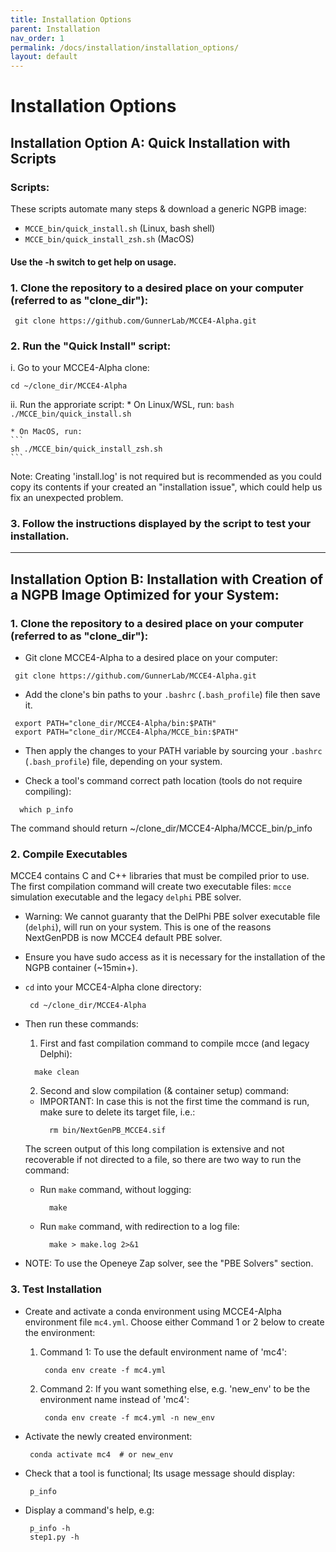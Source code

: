 ```yaml
---
title: Installation Options
parent: Installation
nav_order: 1
permalink: /docs/installation/installation_options/
layout: default
---
```


# Installation Options

## Installation Option A: Quick Installation with Scripts
### Scripts:
These scripts automate many steps & download a generic NGPB image:
  * `MCCE_bin/quick_install.sh` (Linux, bash shell)
  * `MCCE_bin/quick_install_zsh.sh` (MacOS)
#### Use the -h switch to get help on usage.

### 1. Clone the repository to a desired place on your computer (referred to as "clone_dir"):
```
 git clone https://github.com/GunnerLab/MCCE4-Alpha.git
```

### 2. Run the "Quick Install" script:
  i. Go to your MCCE4-Alpha clone:
  ```
  cd ~/clone_dir/MCCE4-Alpha
  ```

  ii. Run the approriate script:
    * On Linux/WSL, run:
    ```
    bash ./MCCE_bin/quick_install.sh
    ```

    * On MacOS, run:
    ```
    sh ./MCCE_bin/quick_install_zsh.sh
    ```

  Note: Creating 'install.log' is not required but is recommended as you could copy its contents if your created an "installation issue", which could help us fix an unexpected problem.

### 3. Follow the instructions displayed by the script to test your installation.
---

## Installation Option B: Installation with Creation of a NGPB Image Optimized for your System:

### 1. Clone the repository to a desired place on your computer (referred to as "clone_dir"):
  * Git clone MCCE4-Alpha to a desired place on your computer:
  ```
   git clone https://github.com/GunnerLab/MCCE4-Alpha.git
  ```
 
  * Add the clone's bin paths to your `.bashrc` (`.bash_profile`) file then save it.
  ```
   export PATH="clone_dir/MCCE4-Alpha/bin:$PATH"
   export PATH="clone_dir/MCCE4-Alpha/MCCE_bin:$PATH"
  ```

  * Then apply the changes to your PATH variable by sourcing your `.bashrc` (`.bash_profile`) file, depending on your system.

  * Check a tool's command correct path location (tools do not require compiling):
  ```
    which p_info
  ```
  The command should return ~/clone_dir/MCCE4-Alpha/MCCE_bin/p_info

### 2. Compile Executables 
MCCE4 contains C and C++ libraries that must be compiled prior to use. The first compilation command will create two executable files: `mcce` simulation executable and the legacy `delphi` PBE solver.  
  * Warning: We cannot guaranty that the DelPhi PBE solver executable file (`delphi`), will run on your system. This is one of the reasons NextGenPDB is now MCCE4 default PBE solver.

  * Ensure you have sudo access as it is necessary for the installation of the NGPB container (~15min+).
  * `cd` into your MCCE4-Alpha clone directory:
    ```
     cd ~/clone_dir/MCCE4-Alpha
    ```
  * Then run these commands:

    1. First and fast compilation command to compile mcce (and legacy Delphi):
    ```
      make clean
    ```

    2. Second and slow compilation (& container setup) command:
      - IMPORTANT: In case this is not the first time the command is run, make sure to delete its target file, i.e.:
        ```
          rm bin/NextGenPB_MCCE4.sif
        ```
      The screen output of this long compilation is extensive and not recoverable if not directed to a file, so there are two way to run the command:
      - Run `make` command, without logging:
        ```
          make
        ```
      - Run `make` command, with redirection to a log file:
        ```
          make > make.log 2>&1
        ```
  
  * NOTE: To use the Openeye Zap solver, see the "PBE Solvers" section.

### 3. Test Installation
  * Create and activate a conda environment using MCCE4-Alpha environment file `mc4.yml`. Choose either Command 1 or 2 below to create the environment:
    1. Command 1: To use the default environment name of 'mc4':
       ```
        conda env create -f mc4.yml
       ```
    2. Command 2: If you want something else, e.g. 'new_env' to be the environment name instead of 'mc4':
       ```
        conda env create -f mc4.yml -n new_env
       ```

  * Activate the newly created environment:
    ```
     conda activate mc4  # or new_env
    ```

  * Check that a tool is functional; Its usage message should display:
    ```
     p_info
    ```

  * Display a command's help, e.g:
    ```
     p_info -h
     step1.py -h
    ```
